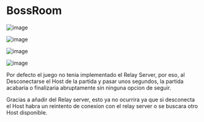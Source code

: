 # BossRoom

![image](https://github.com/9RACHA/BossRoom/assets/66274956/21f69677-06ac-440b-bafe-98180c8de231)

![image](https://github.com/9RACHA/BossRoom/assets/66274956/1f72c87c-4fdd-4b06-9d70-8a2b74bc41b6)

![image](https://github.com/9RACHA/BossRoom/assets/66274956/9f1fd63b-4049-4baf-bd8c-6fb79e15d18f)

![image](https://github.com/9RACHA/BossRoom/assets/66274956/88e30f40-44b0-48da-9d81-faafbf8d71a7)

Por defecto el juego no tenia implementado el Relay Server, por eso, al Desconectarse el Host de la partida y pasar unos segundos, la partida acabaria o finalizaria abruptamente sin ninguna opcion de seguir.

Gracias a añadir del Relay server, esto ya no ocurrira ya que si desconecta el Host habra un reintento de conexion con el relay server o se buscara otro Host disponible. 


